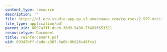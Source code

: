 ```yaml
---
content_type: resource
description: ''
file: https://ol-ocw-studio-app-qa.s3.amazonaws.com/courses/2-997-decision-making-in-large-scale-systems-spring-2004/69347bff8adee3073a6b0b626c48fce1_reinforcement.pdf
file_type: application/pdf
parent_uid: 6897a3ff-dccb-36d9-9430-7f489f653321
resourcetype: Document
title: reinforcement.pdf
uid: 69347bff-8ade-e307-3a6b-0b626c48fce1
---
```

